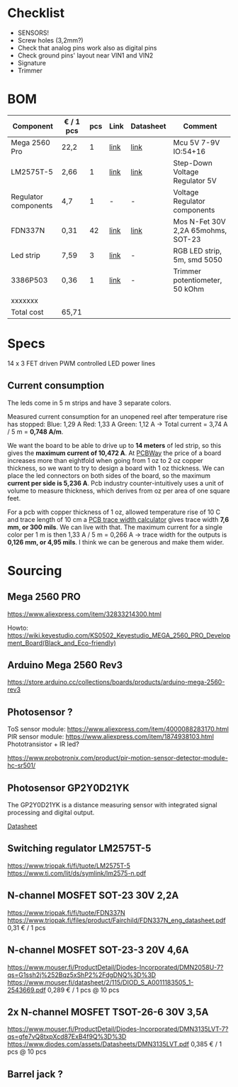 # Checklist

* SENSORS!
* Screw holes (3,2mm?)
* Check that analog pins work also as digital pins
* Check ground pins' layout near VIN1 and VIN2
* Signature
* Trimmer

# BOM

| Component     | € / 1 pcs | pcs | Link | Datasheet | Comment |
|---------------|-----------|-----|------|-----------|---------|
| Mega 2560 Pro | 22,2      | 1   | [link](https://www.aliexpress.com/item/32833214300.html) | [link](https://ww1.microchip.com/downloads/aemDocuments/documents/OTH/ProductDocuments/DataSheets/ATmega640-1280-1281-2560-2561-Datasheet-DS40002211A.pdf) | Mcu 5V 7-9V IO:54+16 |
| LM2575T-5  | 2,66      | 1   | [link](https://www.triopak.fi/fi/tuote/LM2575T-5) | [link](https://www.ti.com/lit/ds/symlink/lm2575-n.pdf) | Step-Down Voltage Regulator 5V |
| Regulator components  | 4,7      | 1   | - | - | Voltage Regulator components |
| FDN337N       | 0,31      | 42  | [link](https://www.triopak.fi/fi/tuote/FDN337N) | [link](https://www.triopak.fi/files/product/Fairchild/FDN337N_eng_datasheet.pdf) | Mos N-Fet 30V 2,2A 65mohms, SOT-23 |
| Led strip     | 7,59      | 3   | [link](https://www.aliexpress.com/item/32903257649.html) | - | RGB LED strip, 5m, smd 5050 |
| 3386P503      | 0,36      | 1   | [link](https://www.triopak.fi/fi/tuote/3386P503) | - | Trimmer potentiometer, 50 kOhm
| xxxxxxx       |           |     |   |   |   |
| Total cost    | 65,71     |     |   |   |   |

# Specs

14 x 3 FET driven PWM controlled LED power lines

## Current consumption

The leds come in 5 m strips and have 3 separate colors.

Measured current consumption for an unopened reel after temperature rise has stopped:
Blue: 1,29 A
Red: 1,33 A
Green: 1,12 A 
-> Total current = 3,74 A / 5 m = **0,748 A/m**.

We want the board to be able to drive up to **14 meters** of led strip, so this gives the **maximum current of 10,472 A**. At [PCBWay](https://www.pcbway.com) the price of a board increases more than eightfold when going from 1 oz to 2 oz copper thickness, so we want to try to design a board with 1 oz thickness. We can place the led connectors on both sides of the board, so the maximum **current per side is 5,236 A**. Pcb industry counter-intuitively uses a unit of volume to measure thickness, which derives from oz per area of one square feet. 

For a pcb with copper thickness of 1 oz, allowed temperature rise of 10 C and trace length of 10 cm a [PCB trace width calculator](https://www.4pcb.com/trace-width-calculator.html) gives trace width **7,6 mm, or 300 mils**. We can live with that. The maximum current for a single color per 1 m is then 1,33 A / 5 m = 0,266 A -> trace width for the outputs is **0,126 mm, or 4,95 mils**. I think we can be generous and make them wider.

# Sourcing

## Mega 2560 PRO

https://www.aliexpress.com/item/32833214300.html

Howto: https://wiki.keyestudio.com/KS0502_Keyestudio_MEGA_2560_PRO_Development_Board(Black_and_Eco-friendly)

## Arduino Mega 2560 Rev3

https://store.arduino.cc/collections/boards/products/arduino-mega-2560-rev3

## Photosensor ?

ToS sensor module: https://www.aliexpress.com/item/4000088283170.html
PIR sensor module: https://www.aliexpress.com/item/1874938103.html
Phototransistor + IR led?

https://www.probotronix.com/product/pir-motion-sensor-detector-module-hc-sr501/

## Photosensor GP2Y0D21YK

The GP2Y0D21YK is a distance measuring sensor with integrated signal processing and digital output.

[Datasheet](https://media.digikey.com/pdf/Data%20Sheets/Sharp%20PDFs/GP2Y0D21YK.pdf)

## Switching regulator LM2575T-5

https://www.triopak.fi/fi/tuote/LM2575T-5
https://www.ti.com/lit/ds/symlink/lm2575-n.pdf

## N-channel MOSFET SOT-23 30V 2,2A

https://www.triopak.fi/fi/tuote/FDN337N
https://www.triopak.fi/files/product/Fairchild/FDN337N_eng_datasheet.pdf
0,31 € / 1 pcs

## N-channel MOSFET SOT-23-3 20V 4,6A

https://www.mouser.fi/ProductDetail/Diodes-Incorporated/DMN2058U-7?qs=G1ssh2j%252Bqz5xShP2%2FdgDNQ%3D%3D
https://www.mouser.fi/datasheet/2/115/DIOD_S_A0011183505_1-2543669.pdf
0,289 € / 1 pcs @ 10 pcs

## 2x N-channel MOSFET TSOT-26-6 30V 3,5A

https://www.mouser.fi/ProductDetail/Diodes-Incorporated/DMN3135LVT-7?qs=gfe7vQ8txpXcd87ExB4f9Q%3D%3D
https://www.diodes.com/assets/Datasheets/DMN3135LVT.pdf
0,385 € / 1 pcs @ 10 pcs

## Barrel jack ?

